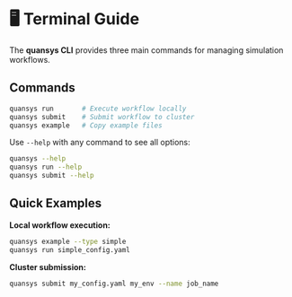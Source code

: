 # 🖥️ Terminal Guide

The **quansys CLI** provides three main commands for managing simulation workflows.

## Commands

```bash
quansys run       # Execute workflow locally  
quansys submit    # Submit workflow to cluster
quansys example   # Copy example files
```

Use `--help` with any command to see all options:
```bash
quansys --help
quansys run --help
quansys submit --help
```

## Quick Examples

**Local workflow execution:**
```bash
quansys example --type simple
quansys run simple_config.yaml
```

**Cluster submission:**
```bash
quansys submit my_config.yaml my_env --name job_name
```